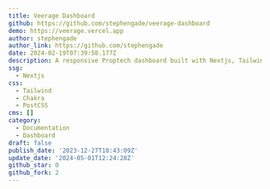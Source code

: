 ```yaml
---
title: Veerage Dashboard
github: https://github.com/stephengade/veerage-dashboard
demo: https://veerage.vercel.app
author: stephengade
author_link: https://github.com/stephengade
date: 2024-02-19T07:39:58.177Z
description: A responsive Proptech dashboard built with Nextjs, Tailwind, and Typescript
ssg:
  - Nextjs
css:
  - Tailwind
  - Chakra
  - PostCSS
cms: []
category:
  - Documentation
  - Dashboard
draft: false
publish_date: '2023-12-27T18:43:09Z'
update_date: '2024-05-01T12:24:28Z'
github_star: 0
github_fork: 2
---
```


